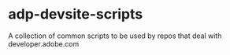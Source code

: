 # adp-devsite-scripts
A collection of common scripts to be used by repos that deal with developer.adobe.com
